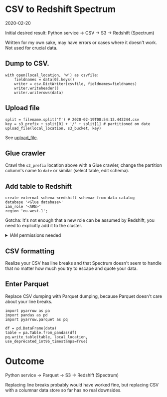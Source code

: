# CSV to Redshift Spectrum
2020-02-20

Initial desired result: Python service -> CSV -> S3 -> Redshift (Spectrum)

Written for my own sake, may have errors or cases where it doesn't work. Not used for crucial data.

## Dump to CSV.
```
with open(local_location, 'w') as csvfile:
    fieldnames = data[0].keys()
    writer = csv.DictWriter(csvfile, fieldnames=fieldnames)
    writer.writeheader()
    writer.writerows(data)
```

## Upload file
```
split = filename.split('T') # 2020-02-19T08:54:13.443244.csv
key = s3_prefix + split[0] + '/' + split[1] # partitioned on date
upload_file(local_location, s3_bucket, key)
```

See [upload_file](https://boto3.amazonaws.com/v1/documentation/api/latest/guide/s3-uploading-files.html).

## Glue crawler
Crawl the `s3_prefix` location above with a Glue crawler, change the partition column's name to `date` or similar (select table, edit schema).

## Add table to Redshift
```
create external schema <redshift schema> from data catalog
database '<Glue database>'
iam_role '<ARN>'
region 'eu-west-1';
```

Gotcha: It's not enough that a new role can be assumed by Redshift, you need to explicitly add it to the cluster.

<details>
    <summary>IAM permissions needed</summary>

    Minimum required according to Amazon, see https://docs.aws.amazon.com/redshift/latest/dg/c-spectrum-iam-policies.html.

    ```
    {
        "Version": "2012-10-17",
        "Statement": [
            {
                "Effect": "Allow",
                "Action": [
                    "s3:GetBucketLocation",
                    "s3:GetObject",
                    "s3:ListMultipartUploadParts",
                    "s3:ListBucket",
                    "s3:ListBucketMultipartUploads"
                ],
                "Resource": [
                    "arn:aws:s3:::bucketname",
                    "arn:aws:s3:::bucketname/folder1/folder2/*"
                ]
            },
            {
                "Effect": "Allow",
                "Action": [
                    "glue:CreateDatabase",
                    "glue:DeleteDatabase",
                    "glue:GetDatabase",
                    "glue:GetDatabases",
                    "glue:UpdateDatabase",
                    "glue:CreateTable",
                    "glue:DeleteTable",
                    "glue:BatchDeleteTable",
                    "glue:UpdateTable",
                    "glue:GetTable",
                    "glue:GetTables",
                    "glue:BatchCreatePartition",
                    "glue:CreatePartition",
                    "glue:DeletePartition",
                    "glue:BatchDeletePartition",
                    "glue:UpdatePartition",
                    "glue:GetPartition",
                    "glue:GetPartitions",
                    "glue:BatchGetPartition"
                ],
                "Resource": [
                    "*"
                ]
            }
        ]
    }
    ```
</details>

## CSV formatting
Realize your CSV has line breaks and that Spectrum doesn't seem to handle that no matter how much you try to escape and quote your data.

## Enter Parquet
Replace CSV dumping with Parquet dumping, because Parquet doesn't care about your line breaks.

```
import pyarrow as pa
import pandas as pd
import pyarrow.parquet as pq

df = pd.DataFrame(data)
table = pa.Table.from_pandas(df)
pq.write_table(table, local_location, use_deprecated_int96_timestamps=True)
```

# Outcome
Python service -> Parquet -> S3 -> Redshift (Spectrum)

Replacing line breaks probably would have worked fine, but replacing CSV with a columnar data store so far has no real downsides.
